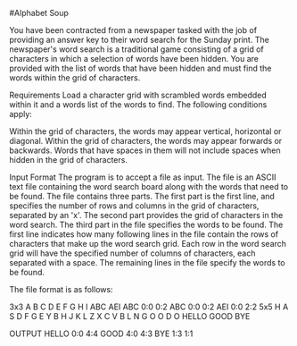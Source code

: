 

#Alphabet Soup

You have been contracted from a newspaper tasked with the job of providing an answer key to their word search for the Sunday print. The newspaper's word search is a traditional game consisting of a grid of characters in which a selection of words have been hidden. You are provided with the list of words that have been hidden and must find the words within the grid of characters.


Requirements
Load a character grid with scrambled words embedded within it and a words list of the words to find.  The following conditions apply:

Within the grid of characters, the words may appear vertical, horizontal or diagonal.
Within the grid of characters, the words may appear forwards or backwards.
Words that have spaces in them will not include spaces when hidden in the grid of characters.


Input Format
The program is to accept a file as input. The file is an ASCII text file containing the word search board along with the words that need to be found.
The file contains three parts. The first part is the first line, and specifies the number of rows and columns in the grid of characters, separated by an 'x'. The second part provides the grid of characters in the word search. The third part in the file specifies the words to be found.
The first line indicates how many following lines in the file contain the rows of characters that make up the word search grid. Each row in the word search grid will have the specified number of columns of characters, each separated with a space. The remaining lines in the file specify the words to be found.

The file format is as follows:

3x3
A B C
D E F
G H I
ABC
AEI
ABC 0:0 0:2
ABC 0:0 0:2
AEI 0:0 2:2
5x5
H A S D F
G E Y B H
J K L Z X
C V B L N
G O O D O
HELLO
GOOD
BYE

OUTPUT
HELLO 0:0 4:4
GOOD 4:0 4:3
BYE 1:3 1:1
